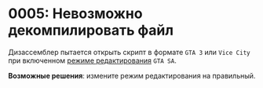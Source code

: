 # 0005: Невозможно декомпилировать файл

Дизассемблер пытается открыть скрипт в формате `GTA 3` или `Vice City` при включенном [режиме редактирования](../../edit-modes/) `GTA SA`.

**Возможные решения**: измените режим редактирования на правильный.

